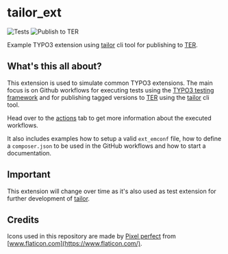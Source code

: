 # tailor_ext

![Tests](https://github.com/o-ba/tailor_ext/workflows/tests/badge.svg)
![Publish to TER](https://github.com/o-ba/tailor_ext/workflows/publish/badge.svg)

Example TYPO3 extension using [tailor](https://github.com/TYPO3/tailor)
cli tool for publishing to [TER](https://extensions.typo3.org/).

## What's this all about?

This extension is used to simulate common TYPO3 extensions. The
main focus is on Github workflows for executing tests using
the [TYPO3 testing framework](https://github.com/TYPO3/testing-framework)
and for publishing tagged versions to [TER](https://extensions.typo3.org/)
using the [tailor](https://github.com/TYPO3/tailor) cli tool.

Head over to the [actions](https://github.com/o-ba/tailor_ext/actions)
tab to get more information about the executed workflows.

It also includes examples how to setup a valid `ext_emconf`
file, how to define a `composer.json` to be used in the
GitHub workflows and how to start a documentation.

## Important

This extension will change over time as it's also used
as test extension for further development of
[tailor](https://github.com/TYPO3/tailor).

## Credits

Icons used in this repository are made by
[Pixel perfect](https://www.flaticon.com/authors/pixel-perfect) from
[www.flaticon.com](https://www.flaticon.com/).

